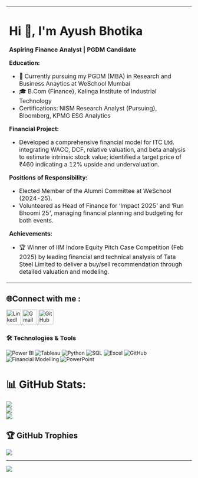 <table>
  <tr>
    <td valign="top" width="100%">
      

# Hi 👋, I'm Ayush Bhotika

**Aspiring Finance Analyst | PGDM Candidate**


**Education:**  
- 🌱 Currently pursuing my PGDM (MBA) in Research and Business Anaytics at WeSchool Mumbai 
- 🎓 B.Com (Finance), Kalinga Institute of Industrial Technology 
- Certifications: NISM Research Analyst (Pursuing), Bloomberg, KPMG ESG Analytics
  
**Financial Project:**  
- Developed a comprehensive financial model for ITC Ltd. integrating WACC, DCF, relative valuation, and beta analysis to estimate intrinsic stock value; identified a target price of ₹460 indicating a 12% upside and undervaluation.
  
**Positions of Responsibility:**  
- Elected Member of the Alumni Committee at WeSchool (2024-25).
- Volunteered as Head of Finance for ‘Impact 2025’ and ‘Run Bhoomi 25’, managing financial planning and budgeting for both events.

**Achievements:**  
- 🏆 Winner of IIM Indore Equity Pitch Case Competition (Feb 2025) by leading financial and technical analysis of Tata Steel Limited to deliver a buy/sell recommendation through detailed valuation and modeling.

  </tr>
</table>


## 🌐Connect with me :


<a href="https://www.linkedin.com/in/ayush-bhotika/" target="_blank">
  <img src="https://img.icons8.com/fluency/48/linkedin.png" width="40" height="40" alt="LinkedIn"/>
</a>
<a href="mailto:ayushbhotika@gmail.com" target="_blank">
  <img src="https://img.icons8.com/fluency/48/gmail.png" width="40" height="40" alt="Gmail"/>
</a>
<a href="https://github.com/ayushbhotika" target="_blank">
  <img src="https://img.icons8.com/fluency/48/github.png" width="40" height="40" alt="GitHub"/>
</a>







### 🛠️ Technologies & Tools  
![Power BI](https://img.shields.io/badge/Power%20BI-F2C811?style=for-the-badge&logo=powerbi&logoColor=black)
![Tableau](https://img.shields.io/badge/Tableau-E97627?style=for-the-badge&logo=tableau&logoColor=white)
![Python](https://img.shields.io/badge/Python-3776AB?style=for-the-badge&logo=python&logoColor=white)
![SQL](https://img.shields.io/badge/SQL-4479A1?style=for-the-badge&logo=postgresql&logoColor=white)
![Excel](https://img.shields.io/badge/Excel-217346?style=for-the-badge&logo=microsoft-excel&logoColor=white)
![GitHub](https://img.shields.io/badge/GitHub-181717?style=for-the-badge&logo=github&logoColor=white)
![Financial Modelling](https://img.shields.io/badge/Financial%20Modelling-0A66C2?style=for-the-badge&logo=google-analytics&logoColor=white)
![PowerPoint](https://img.shields.io/badge/PowerPoint-B7472A?style=for-the-badge&logo=microsoft-powerpoint&logoColor=white)



# 📊 GitHub Stats:
![](https://github-readme-stats.vercel.app/api?username=ayushbhotika&theme=dark&hide_border=false&include_all_commits=false&count_private=false)<br/>
![](https://github-readme-streak-stats.herokuapp.com/?user=ayushbhotika&theme=dark&hide_border=false)<br/>
![](https://github-readme-stats.vercel.app/api/top-langs/?username=ayushbhotika&theme=dark&hide_border=false&include_all_commits=false&count_private=false&layout=compact)

## 🏆 GitHub Trophies
![](https://github-profile-trophy.vercel.app/?username=ayushbhotika&theme=radical&no-frame=false&no-bg=true&margin-w=4)

---
[![](https://visitcount.itsvg.in/api?id=ayushbhotika&icon=0&color=0)](https://visitcount.itsvg.in)
